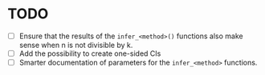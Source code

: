 # TODO

* [ ] Ensure that the results of the `infer_<method>()` functions also make sense when n is not divisible by k.
* [ ] Add the possibility to create one-sided CIs
* [ ] Smarter documentation of parameters for the `infer_<method>` functions.
